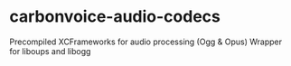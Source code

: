 # carbonvoice-audio-codecs
Precompiled XCFrameworks for audio processing (Ogg &amp; Opus) Wrapper for liboups and libogg

